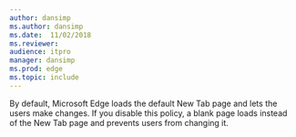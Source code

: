 ```yaml
---
author: dansimp
ms.author: dansimp
ms.date:  11/02/2018
ms.reviewer: 
audience: itpromanager: dansimp
ms.prod: edge
ms.topic: include
---
```


By default, Microsoft Edge loads the default New Tab page and lets the users make changes. If you disable this policy, a blank page loads instead of the New Tab page and prevents users from changing it. 

